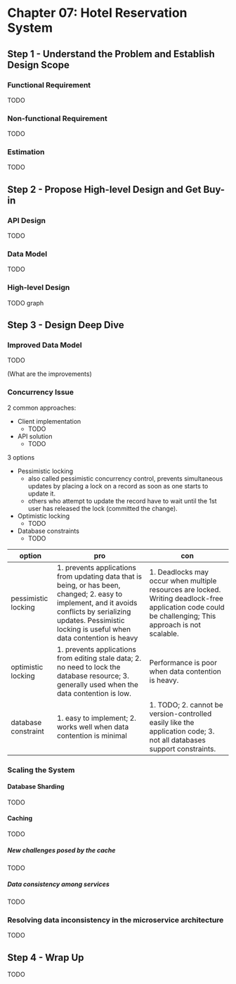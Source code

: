 # Chapter 07: Hotel Reservation System

## Step 1 - Understand the Problem and Establish Design Scope

### Functional Requirement

TODO

### Non-functional Requirement

TODO

### Estimation

TODO

## Step 2 - Propose High-level Design and Get Buy-in

### API Design

TODO

### Data Model

TODO

### High-level Design

TODO graph

## Step 3 - Design Deep Dive

### Improved Data Model

TODO

(What are the improvements)

### Concurrency Issue

2 common approaches:

- Client implementation
  - TODO
- API solution
  - TODO

3 options

- Pessimistic locking
  - also called pessimistic concurrency control, prevents simultaneous updates by placing a lock on a record as soon as one starts to update it.
  - others who attempt to update the record have to wait until the 1st user has released the lock (committed the change).
- Optimistic locking
  - TODO
- Database constraints
  - TODO

| option              | pro                                                                                                                                                                                                                | con                                                                                                                                                    |
| ------------------- | ------------------------------------------------------------------------------------------------------------------------------------------------------------------------------------------------------------------ | ------------------------------------------------------------------------------------------------------------------------------------------------------ |
| pessimistic locking | 1. prevents applications from updating data that is being, or has been, changed; 2. easy to implement, and it avoids conflicts by serializing updates. Pessimistic locking is useful when data contention is heavy | 1. Deadlocks may occur when multiple resources are locked. Writing deadlock-free application code could be challenging; This approach is not scalable. |
| optimistic locking  | 1. prevents applications from editing stale data; 2. no need to lock the database resource; 3. generally used when the data contention is low.                                                                     | Performance is poor when data contention is heavy.                                                                                                     |
| database constraint | 1. easy to implement; 2. works well when data contention is minimal                                                                                                                                                | 1. TODO; 2. cannot be version-controlled easily like the application code; 3. not all databases support constraints.                                   |

### Scaling the System

#### Database Sharding

TODO

#### Caching

TODO

##### New challenges posed by the cache

TODO

##### Data consistency among services

TODO

### Resolving data inconsistency in the microservice architecture

TODO

## Step 4 - Wrap Up

TODO
